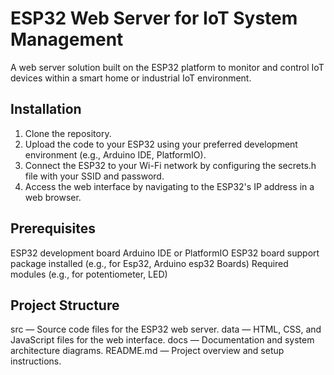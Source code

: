 # ESP32 Web Server for IoT System Management



A web server solution built on the ESP32 platform to monitor and control IoT devices within a smart home or industrial IoT environment.​


## Installation

1. Clone the repository.
2. Upload the code to your ESP32 using your preferred development environment (e.g., Arduino IDE, PlatformIO).​
3. Connect the ESP32 to your Wi-Fi network by configuring the secrets.h file with your SSID and password.​
4. Access the web interface by navigating to the ESP32's IP address in a web browser.​


## Prerequisites

ESP32 development board
Arduino IDE or PlatformIO
ESP32 board support package installed (e.g., for Esp32, Arduino esp32 Boards)
Required modules (e.g., for potentiometer, LED)


## Project Structure

src — Source code files for the ESP32 web server.
data — HTML, CSS, and JavaScript files for the web interface.
docs — Documentation and system architecture diagrams.
README.md — Project overview and setup instructions.​


